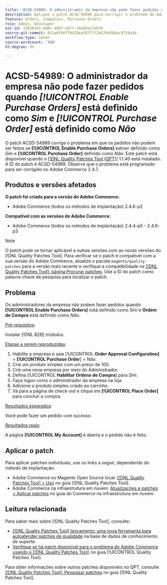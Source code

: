 ```yaml
---
title: 'ACSD-54989: O administrador da empresa não pode fazer pedidos quando [!UICONTROL Enable Purchase Orders] está definido como Sim e [!UICONTROL Purchase Order] está definido como Não'
description: Aplique o patch ACSD-54989 para corrigir o problema do Adobe Commerce em que o administrador da empresa não pode fazer pedidos se [!UICONTROL Enable Purchase Orders] estiver definido como Sim e [!UICONTROL Purchase Order] estiver definido como Não.
feature: Orders, Companies, Purchase Orders
role: Admin, Developer
exl-id: 13830361-dd0c-486f-b07f-34280a17ab76
source-git-commit: 011a6f46f76029eaf67f172b576e58dac9710a3d
workflow-type: tm+mt
source-wordcount: '388'
ht-degree: 0%

---
```


# ACSD-54989: O administrador da empresa não pode fazer pedidos quando *[!UICONTROL Enable Purchase Orders]* está definido como *Sim* e *[!UICONTROL Purchase Order]* está definido como *Não*

O patch ACSD-54989 corrige o problema em que os pedidos não podem ser feitos se **[!UICONTROL Enable Purchase Orders]** estiver definido como *Sim* e **[!UICONTROL Purchase Order]** definido como *Não*. Este patch está disponível quando o [[!DNL Quality Patches Tool (QPT)]](https://experienceleague.adobe.com/en/docs/commerce-operations/tools/quality-patches-tool/quality-patches-tool-to-self-serve-quality-patches) 1.1.40 está instalado. A ID do patch é ACSD-54989. Observe que o problema está programado para ser corrigido no Adobe Commerce 2.4.7.

## Produtos e versões afetados

**O patch foi criado para a versão do Adobe Commerce:**

* Adobe Commerce (todos os métodos de implantação) 2.4.6-p2

**Compatível com as versões do Adobe Commerce:**

* Adobe Commerce (todos os métodos de implantação) 2.4.4-p5 - 2.4.6-p3

>[!NOTE]
>
>O patch pode se tornar aplicável a outras versões com as novas versões do [!DNL Quality Patches Tool]. Para verificar se o patch é compatível com a sua versão do Adobe Commerce, atualize o pacote `magento/quality-patches` para a versão mais recente e verifique a compatibilidade na [[!DNL Quality Patches Tool]: página Procurar patches](https://experienceleague.adobe.com/tools/commerce-quality-patches/index.html). Use a ID do patch como palavra-chave de pesquisa para localizar o patch.

## Problema

Os administradores da empresa não podem fazer pedidos quando **[!UICONTROL Enable Purchase Orders]** está definido como *Sim* e **Ordem de Compra** está definido como *Não*.

<u>Pré-requisitos</u>:

Instalar [!DNL B2B] módulos.

<u>Etapas a serem reproduzidas</u>:

1. Habilite a empresa e saia [!UICONTROL **Order Approval Configuration]** > **[!UICONTROL Purchase Order**] = *Não*.
1. Crie um produto simples com um preço de 100.
1. Crie uma nova empresa por meio do Administrador.
1. Defina [!UICONTROL **Habilitar Ordens de Compra**] para *Sim*.
1. Faça logon como o administrador da empresa na loja.
1. Adicione o produto simples criado ao carrinho.
1. Vá para a página de check-out e clique em **[!UICONTROL Place Order]** para concluir a compra.

<u>Resultados esperados</u>:

Você pode fazer um pedido com sucesso.

<u>Resultados reais</u>:

A página **[!UICONTROL My Account]** é aberta e o pedido não é feito.

## Aplicar o patch

Para aplicar patches individuais, use os links a seguir, dependendo do método de implantação:

* Adobe Commerce ou Magento Open Source local: [[!DNL Quality Patches Tool] > Uso](/help/tools/quality-patches-tool/usage.md) no guia [!DNL Quality Patches Tool].
* Adobe Commerce na infraestrutura em nuvem: [Atualizações e patches > Aplicar patches](https://experienceleague.adobe.com/docs/commerce-cloud-service/user-guide/develop/upgrade/apply-patches.html) no guia do Commerce na infraestrutura em nuvem.

## Leitura relacionada

Para saber mais sobre [!DNL Quality Patches Tool], consulte:

* [[!DNL Quality Patches Tool] lançamento: uma nova ferramenta para autoatender patches de qualidade](https://experienceleague.adobe.com/en/docs/commerce-operations/tools/quality-patches-tool/quality-patches-tool-to-self-serve-quality-patches) na base de dados de conhecimento de suporte.
* [Verifique se há patch disponível para o problema do Adobe Commerce usando o  [!DNL Quality Patches Tool]](/help/tools/quality-patches-tool/patches-available-in-qpt/check-patch-for-magento-issue-with-magento-quality-patches.md) no guia [!UICONTROL Quality Patches Tool].


Para obter informações sobre outros patches disponíveis no QPT, consulte [[!DNL Quality Patches Tool]: Pesquisar patches](https://experienceleague.adobe.com/tools/commerce-quality-patches/index.html) no guia [!DNL Quality Patches Tool].
